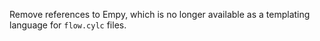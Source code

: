 Remove references to Empy, which is no longer available as a templating language for `flow.cylc` files.